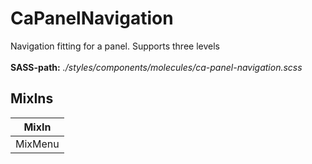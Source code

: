 # CaPanelNavigation

Navigation fitting for a panel. Supports three levels<br><br> **SASS-path:** _./styles/components/molecules/ca-panel-navigation.scss_

## MixIns

<!-- @vuese:CaPanelNavigation:mixIns:start -->
|MixIn|
|---|
|MixMenu|

<!-- @vuese:CaPanelNavigation:mixIns:end -->


